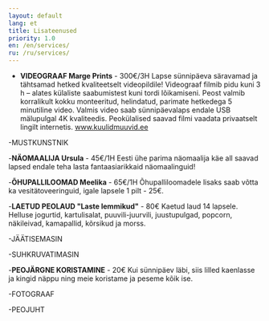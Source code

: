 ```yaml
---
layout: default
lang: et
title: Lisateenused
priority: 1.0
en: /en/services/
ru: /ru/services/
---
```


- **VIDEOGRAAF Marge Prints** - 300€/3H
Lapse sünnipäeva säravamad ja tähtsamad hetked kvaliteetselt videopildile!
Videograaf filmib pidu kuni 3 h – alates külaliste saabumistest kuni tordi lõikamiseni.
Peost valmib korralikult kokku monteeritud, helindatud, parimate hetkedega 5 minutiline video.
Valmis video saab sünnipäevalaps endale USB mälupulgal 4K kvaliteedis.
Peokülalised saavad filmi vaadata privaatselt lingilt internetis.
www.kuulidmuuvid.ee

-MUSTKUNSTNIK

-**NÄOMAALIJA Ursula** - 45€/1H
Eesti ühe parima näomaalija käe all saavad lapsed endale teha lasta fantaasiarikkaid näomaalinguid! 

-**ÕHUPALLILOOMAD Meelika** - 65€/1H
Õhupalliloomadele lisaks saab võtta ka vesitätoveeringuid, igale lapsele 1 pilt - 25€. 

-**LAETUD PEOLAUD "Laste lemmikud"** - 80€
Kaetud laud 14 lapsele. 
Helluse jogurtid, kartulisalat, puuvili-juurvili, juustupulgad, popcorn, näkileivad, kamapallid, kõrsikud ja morss.

-JÄÄTISEMASIN

-SUHKRUVATIMASIN

-**PEOJÄRGNE KORISTAMINE** - 20€
Kui sünnipäev läbi, siis lilled kaenlasse ja kingid näppu ning meie koristame ja peseme kõik ise. 

-FOTOGRAAF

-PEOJUHT
